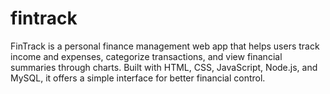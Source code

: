 # fintrack
FinTrack is a personal finance management web app that helps users track income and expenses, categorize transactions, and view financial summaries through charts. Built with HTML, CSS, JavaScript, Node.js, and MySQL, it offers a simple interface for better financial control.
